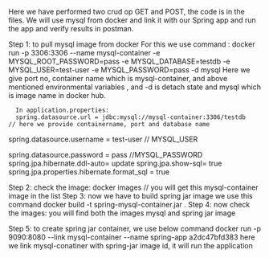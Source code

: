 Here we have performed two crud op  GET and POST, the code is in the files.
We will use mysql from docker and link it with our Spring app and run the app and verify results in postman.

Step 1: to pull mysql image from docker
      For this we use command :
      docker run -p 3306:3306 --name mysql-container -e MYSQL_ROOT_PASSWORD=pass -e MYSQL_DATABASE=testdb -e MYSQL_USER=test-user -e MYSQL_PASSWORD=pass -d mysql
      Here we give port no, container name which is mysql-container, and above mentioned environmental variables , and -d is detach state and mysql which is image name in docker hub.

      In application.properties:
      spring.datasource.url = jdbc:mysql://mysql-container:3306/testdb   // here we provide containername, port and database name
spring.datasource.username = test-user // MYSQL_USER

spring.datasource.password = pass //MYSQL_PASSWORD
spring.jpa.hibernate.ddl-auto= update
spring.jpa.show-sql= true
spring.jpa.properties.hibernate.format_sql = true

Step 2:  check the image: docker images  // you will get this mysql-container image in the list
Step 3: now we have to build spring jar image
 we use this command  docker build -t spring-mysql-container.jar .
 Step 4: now check the images: you will find  both the images mysql and spring jar image

 Step 5: to create spring jar container, we use below command
  docker run -p 9090:8080 --link mysql-container --name spring-app a2dc47bfd383
here we link mysql-conatiner with spring-jar image id, it will run the application


      
